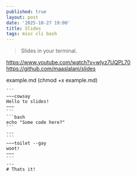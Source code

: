 ```yaml
---
published: true
layout: post
date: '2025-10-27 19:00'
title: Slides
tags: misc cli bash 
---
```

> Slides in your terminal.

<https://www.youtube.com/watch?v=wIyz7UQPL70>  
<https://github.com/maaslalani/slides>

example.md (chmod +x example.md)


    ```
    ~~~cowsay
    Hello to slides!
    ~~~
    ```
    ```bash
    echo "Some code here?"
    ```
    ---
    ```
    ~~~toilet --gay
    woot!
    ~~~
    ```
    ---
    # Thats it!
